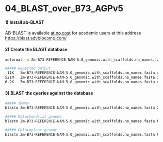 # 04_BLAST_over_B73_AGPv5

#### 

#### 1) Install ab-BLAST

AB-BLAST is available <ins> at no cost</ins> for academic users at this address https://blast.advbiocomp.com/ 

#### 2) Create the BLAST database
```bash
xdformat -n Zm-B73-REFERENCE-NAM-5.0_genomic.with_scaffolds.no_names.fasta

##### expected output
 11K   Zm-B73-REFERENCE-NAM-5.0_genomic.with_scaffolds.no_names.fasta.xnd
521M   Zm-B73-REFERENCE-NAM-5.0_genomic.with_scaffolds.no_names.fasta.xns
6.2K   Zm-B73-REFERENCE-NAM-5.0_genomic.with_scaffolds.no_names.fasta.xnt
``` 
#### 3) BLAST the queries against the database

```bash
##### tRNAs 
blastn Zm-B73-REFERENCE-NAM-5.0_genomic.with_scaffolds.no_names.fasta Zea_mays.Nuclear.fa cpus=24 M=+3 N=-7 E=1e-16 mformat=2 links hspsepQmax=30 hspsepSmax=30 sump pingpong warnings > tRNAs.Nuclear_vs_AGPv5.reblast.out 

##### Mitochondrial genome 
blastn Zm-B73-REFERENCE-NAM-5.0_genomic.with_scaffolds.no_names.fasta Mt.NC_007982.1.fasta cpus=24 M=+3 N=-7 E=1e-16 mformat=2 links sump pingpong warnings >  Mt.vs_AGPv5.reblast.out 

##### Chloroplast genome
blastn Zm-B73-REFERENCE-NAM-5.0_genomic.with_scaffolds.no_names.fasta Chl.NC_001666.2.fasta cpus=24 M=+3 N=-7 E=1e-16 mformat=2 links sump pingpong warnings > Chl.vs_AGPv5.reblast.out 
```
